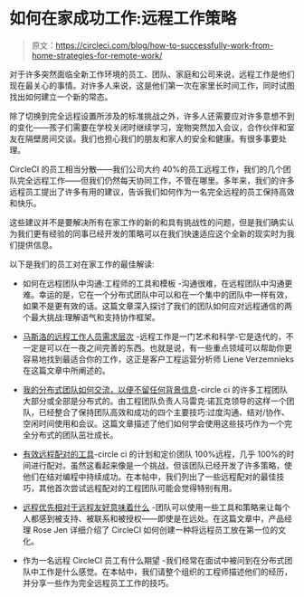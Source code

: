 # 如何在家成功工作:远程工作策略

> 原文：<https://circleci.com/blog/how-to-successfully-work-from-home-strategies-for-remote-work/>

对于许多突然面临全新工作环境的员工、团队、家庭和公司来说，远程工作是他们现在最关心的事情。对许多人来说，这是他们第一次在家里长时间工作，同时试图找出如何建立一个新的常态。

除了切换到完全远程设置所涉及的标准挑战之外，许多人还需要应对许多意想不到的变化——孩子们需要在学校关闭时继续学习，宠物突然加入会议，合作伙伴和室友在隔壁房间交谈。我们也担心我们的朋友和家人的安全和健康。有很多事要处理。

CircleCI 的员工相当分散——我们公司大约 40%的员工远程工作，我们的几个团队完全远程工作——但我们仍然每天协同工作，不管在哪里。多年来，我们的许多远程员工提出了许多有用的建议，告诉我们如何作为一名完全远程的员工保持高效和快乐。

这些建议并不是要解决所有在家工作的新的和具有挑战性的问题，但是我们确实认为我们更有经验的同事已经开发的策略可以在我们快速适应这个全新的现实时为我们提供信息。

以下是我们的员工对在家工作的最佳解读:

*   如何在远程团队中沟通:工程师的工具和模板 -沟通很难，在远程团队中沟通更难。幸运的是，它在一个分布式团队中可以和在一个集中的团队中一样有效，如果不是更有效的话。这篇文章深入探讨了我们的团队如何应对远程通信的两个最大挑战:理解语气和支持协作框架。

*   [马斯洛的远程工作人员需求层次](https://circleci.com/blog/maslow-s-hierarchy-of-remote-worker-needs/) -远程工作是一门艺术和科学-它是迭代的，不一定是可以在一夜之间完善的东西。也就是说，有一些重点领域可以帮助你更容易地找到最适合你的工作，这正是客户工程运营分析师 Liene Verzemnieks 在这篇文章中所阐述的。

*   [我的分布式团队如何交流，以便不留任何背景信息](https://circleci.com/blog/how-my-distributed-team-communicates-so-no-context-is-left-behind/)-circle ci 的许多工程团队大部分或全部是分布式的。由工程团队负责人马雷克·诺瓦克领导的这样一个团队，已经整合了保持团队高效和成功的四个主要技巧:过度沟通、结对/协作、空闲时间使用和会议。这篇文章描述了他们如何学会使用这些技巧作为一个完全分布式的团队茁壮成长。

*   [有效远程配对的工具](https://circleci.com/blog/tools-for-effective-pairing/)-circle ci 的计划和定价团队 100%远程，几乎 100%的时间进行配对。虽然这看起来像是一个挑战，但该团队已经开发了许多策略，使他们在结对编程中持续成功。在本帖中，我们列出了一些远程配对的最佳技巧，其他首次尝试远程配对的工程团队可能会觉得特别有用。

*   [远程优先相对于远程友好意味着什么](https://circleci.com/blog/what-it-means-to-be-remote-first-vs-remote-friendly/) -团队可以使用一些工具和策略来让每个人都感到被支持、被联系和被授权——即使是在远处。在这篇文章中，产品经理 Rose Jen 详细介绍了 CircleCI 如何创建一种将远程员工放在第一位的文化。

*   作为一名远程 CircleCI 员工有什么期望 -我们经常在面试中被问到在分布式团队中工作是什么感觉。在本帖中，我们请整个组织的工程师描述他们的经历，并分享一些作为完全远程员工工作的技巧。